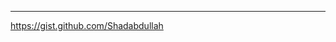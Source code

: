 




---
https://gist.github.com/Shadabdullah


<!-- Proudly created with GPRM ( https://gprm.itsvg.in ) -->
